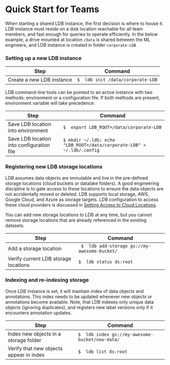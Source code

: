 # Quick Start for Teams #

When starting a shared LDB instance, the first decision is where to house it. LDB instance must reside on a disk location reachable for all team members, and fast enough for queries to operate efficiently. In the below example, a drive mounted at location `/data` is shared between the ML engineers, and LDB instance is created in folder `corporate-LDB` 

### Setting up a new LDB instance

| Step | Command |
| --- | --- |
| Create a new LDB instance | `$  ldb init /data/corporate-LDB` |

LDB command-line tools can be pointed to an active instance with two methods: environment or a configuration file. If both methods are present, environment variable will take precedence:

| Step | Command |
| --- | --- |
| Save LDB location into environment | `$  export LDB_ROOT=/data/corporate-LDB` |
| Save LDB location into configuration file | `$ mkdir ~/.ldb; echo "LDB_ROOT=/data/corporate-LDB" > ~/.ldb/.config` |

### Registering new LDB storage locations


LDB assumes data objects are immutable and live in the pre-defined storage locations (cloud buckets or datalake folders). A good engineering discipline is to gate access to these locations to ensure the data objects are not accidentally moved or deleted. LDB supports local storage, AWS, Google Cloud, and Azure as storage targets. LDB configuration to access these cloud providers is discussed in [Setting Access to Cloud Locations](/TODO).

You can add new storage locations to LDB at any time, but you cannot remove storage locations that are already referenced in the existing datasets.

| Step | Command |
| --- | --- |
| Add a storage location | ` $  ldb add-storage gs://my-awesome-bucket/` |
| Verify current LDB storage locations | `$  ldb status ds:root` |


### Indexing and re-indexing storage

Once LDB instance is set, it will maintain index of data objects and annotations. This index needs to be updated whenever new objects or annotations become available. Note, that LDB indexes only unique data objects (ignoring duplicates), and registers new label versions only if it encounters annotation updates.

| Step | Command |
| --- | --- |
| Index new objects in a storage folder | `$  ldb index gs://my-awesome-bucket/new-data/` |
| Verify that new objects appear in index | `$  ldb list ds:root` |
